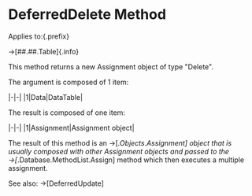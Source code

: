 # DeferredDelete Method

Applies to:{.prefix}

→[##.##.Table]{.info}

This method returns a new Assignment object of type "Delete".

The argument is composed of 1 item:

|-|-|
|1|Data|DataTable|

The result is composed of one item:

|-|-|
|1|Assignment|Assignment object|

The result of this method is an →[*.Objects.Assignment] object that is usually composed with other
Assignment objects and passed to the →[*.Database.MethodList.Assign] method which then executes a
multiple assignment.

See also: →[DeferredUpdate]

